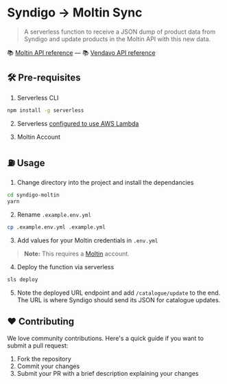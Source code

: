# Syndigo -> Moltin Sync

> A serverless function to receive a JSON dump of product data from Syndigo and update products in the Moltin API with this new data.

📚 [Moltin API reference](https://docs.moltin.com) &mdash; 📚 [Vendavo API reference](https://developers.endeavorcpq.com/v3/help/webserviceapi)

## 🛠 Pre-requisites

1. Serverless CLI

```bash
npm install -g serverless
```

2. Serverless [configured to use AWS Lambda](https://serverless.com/framework/docs/providers/aws/guide/credentials/)

3. Moltin Account

## ⛽️ Usage

1. Change directory into the project and install the dependancies

```bash
cd syndigo-moltin
yarn
```

2. Rename `.example.env.yml`

```bash
cp .example.env.yml .example.yml 
```

3. Add values for your Moltin credentials in `.env.yml`
> **Note:** This requires a [Moltin](http://moltin.com) account.

4. Deploy the function via serverless

```bash
sls deploy
```

5. Note the deployed URL endpoint and add `/catalogue/update` to the end. The URL is where Syndigo should send its JSON for catalogue updates.

## ❤️ Contributing

We love community contributions. Here's a quick guide if you want to submit a pull request:

1.  Fork the repository
4.  Commit your changes
5.  Submit your PR with a brief description explaining your changes
